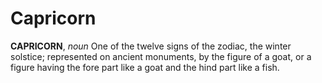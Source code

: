 # Capricorn

**CAPRICORN**, _noun_ One of the twelve signs of the zodiac, the winter solstice; represented on ancient monuments, by the figure of a goat, or a figure having the fore part like a goat and the hind part like a fish.